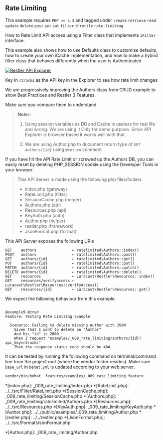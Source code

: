 ## Rate Limiting 

 This example requires `PHP >= 5.3` and tagged under `create` `retrieve` `read` `update` `delete` `post` `get` `put` `filter` `throttle` `rate-limiting`


How to Rate Limit API access using a Filter class that implements
`iFilter` interface.

This example also shows how to use Defaults class to customize defaults, how to create your own
iCache implementation, and how to make a hybrid filter class that behaves differently
when the user is Authenticated

[![Restler API Explorer](../resources/explorer1.png)](explorer/index.html#!/authors-v1)

Key in `r3rocks` as the API key in the Explorer to see how rate limit changes

We are progressively improving the Authors class from CRUD example 
to show Best Practices and Restler 3 Features.

Make sure you compare them to understand.

> **Note:-**
>
>  1. Using session variables as DB and Cache is useless for real life and wrong. We are using it
>     Only for demo purpose. Since API Explorer is browser based it works well with that.
>
>  2. We are using Author.php to document return type of `GET authors/{id}` using `@return` comment

If you have hit the API Rate Limit or screwed up the Authors DB, you can easily reset by deleting
PHP_SESSION cookie using the Developer Tools in your browser.

> This API Server is made using the following php files/folders
> 
> * index.php      (gateway)
> * RateLimit.php      (filter)
> * SessionCache.php      (helper)
> * Authors.php      (api)
> * Resources.php      (api)
> * KeyAuth.php      (auth)
> * Author.php      (helper)
> * restler.php      (framework)
> * JsonFormat.php      (format)

This API Server exposes the following URIs

    GET    authors                ⇠ ratelimited\Authors::index()
    POST   authors                ⇠ ratelimited\Authors::post()
    GET    authors/{id}           ⇠ ratelimited\Authors::get()
    PUT    authors/{id}           ⇠ ratelimited\Authors::put()
    PATCH  authors/{id}           ⇠ ratelimited\Authors::patch()
    DELETE authors/{id}           ⇠ ratelimited\Authors::delete()
    GET    resources              ⇠ Luracast\Restler\Resources::index()
    GET    resources/verifyaccess ⇠ Luracast\Restler\Resources::verifyAccess()
    GET    resources/{id}         ⇠ Luracast\Restler\Resources::get()







We expect the following behaviour from this example.

```gherkin

@example9 @crud
Feature: Testing Rate Limiting Example

  Scenario: Failing to delete missing Author with JSON
    Given that I want to delete an "Author"
    And his "id" is 2000
    When I request "examples/_009_rate_limiting/authors/{id}?api_key=r3rocks"
    Then the response status code should be 404

```

It can be tested by running the following command on terminal/command line
from the project root (where the vendor folder resides). Make sure `base_url`
in `behat.yml` is updated according to your web server.

```bash
vendor/bin/behat  features/examples/_009_rate_limiting.feature
```



*[index.php]: _009_rate_limiting/index.php
*[RateLimit.php]: ../../src/Filter/RateLimit.php
*[SessionCache.php]: _009_rate_limiting/SessionCache.php
*[Authors.php]: _009_rate_limiting/ratelimited/Authors.php
*[Resources.php]: ../../src/Resources.php
*[KeyAuth.php]: _009_rate_limiting/KeyAuth.php
*[Author.php]: ../../public/examples/_009_rate_limiting/Author.php
*[restler.php]: ../../restler.php
*[JsonFormat.php]: ../../src/Format/JsonFormat.php

*[Author.php]: _009_rate_limiting/Author.php